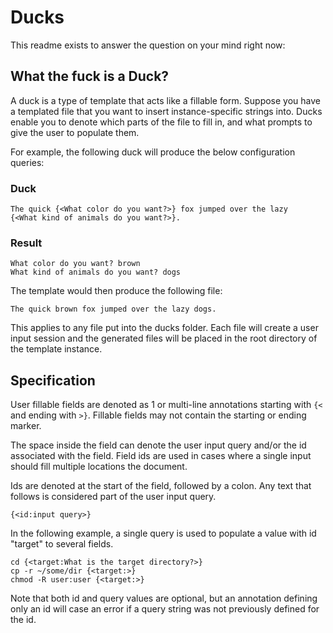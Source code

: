 # Ducks #
This readme exists to answer the question on your mind right now:

## What the fuck is a Duck? ##
A duck is a type of template that acts like a fillable form.
Suppose you have a templated file that you want to insert instance-specific
strings into. Ducks enable you to denote which parts of the file to fill in, and
what prompts to give the user to populate them.

For example, the following duck will produce the below configuration queries:

### Duck ###
```
The quick {<What color do you want?>} fox jumped over the lazy 
{<What kind of animals do you want?>}.  
```

### Result ###
```
What color do you want? brown
What kind of animals do you want? dogs
```

The template would then produce the following file:

```
The quick brown fox jumped over the lazy dogs.
```

This applies to any file put into the ducks folder. Each file will create a
user input session and the generated files will be placed in the root directory of the template instance.


## Specification ##

User fillable fields are denoted as 1 or multi-line annotations
starting with `{<` and ending with `>}`. Fillable fields may not contain the starting or ending marker.

The space inside the field can denote the user input query and/or the id associated with the field. 
Field ids are used in cases where a single input should fill multiple locations the document.

Ids are denoted at the start of the field, followed by a colon.
Any text that follows is considered part of the user input query.

```
{<id:input query>}
```

In the following example, a single query is used to populate a value
with id "target" to several fields.

```
cd {<target:What is the target directory?>}
cp -r ~/some/dir {<target:>}
chmod -R user:user {<target:>}
```

Note that both id and query values are optional, but an annotation defining
only an id will case an error if a query string was not previously
defined for the id.
